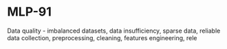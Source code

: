 # MLP-91
Data quality - imbalanced datasets, data insufficiency, sparse data, reliable data collection, preprocessing, cleaning, features engineering, rele
